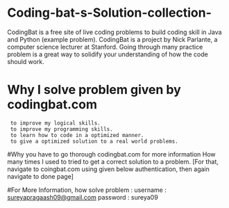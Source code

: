 # Coding-bat-s-Solution-collection-

CodingBat is a free site of live coding problems to build coding skill in Java and Python (example problem). CodingBat is a project by Nick Parlante, 
a computer science lecturer at Stanford. Going through many practice problem is a great way to solidify your understanding of how the code should work.

# Why I solve problem given by codingbat.com 
     to improve my logical skills.
     to improve my programming skills.
     to learn how to code in a optimized manner.
     to give a optimized solution to a real world problems.
     
#Why you have to go thorough codingbat.com for more information
      How many times I used to tried to get a correct solution to a problem. [For that, navigate to coingbat.com using given below authentication, then again navigate to done page]

#For More Information, how solve problem :
  username : sureyapragaash09@gmail.com
  password : sureya09
